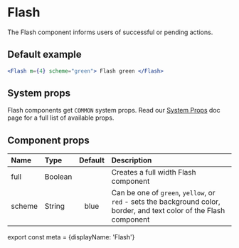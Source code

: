 
# Flash

The Flash component informs users of successful or pending actions.

## Default example

```.jsx
<Flash m={4} scheme="green"> Flash green </Flash>
```

## System props

Flash components get `COMMON` system props. Read our [System Props](/system-props) doc page for a full list of available props.

## Component props

| Name | Type | Default | Description |
| :- | :- | :-: | :- |
| full | Boolean | | Creates a full width Flash component|
| scheme | String | blue | Can be one of `green`, `yellow`, or `red` - sets the background color, border, and text color of the Flash component

export const meta = {displayName: 'Flash'}
